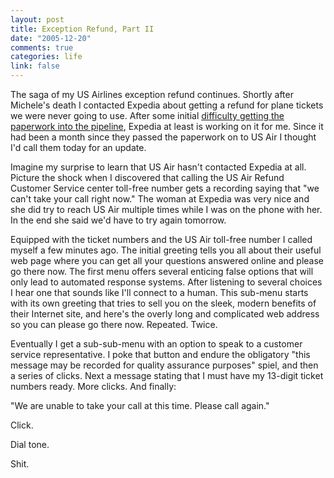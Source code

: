 ```yaml
--- 
layout: post
title: Exception Refund, Part II
date: "2005-12-20"
comments: true
categories: life
link: false
---
```

The saga of my US Airlines exception refund continues. Shortly after Michele's death I contacted Expedia about getting a refund for plane tickets we were never going to use. After some initial <a href="http://www.zanshin.net/blogs/000683.html" title="Exception Refund">difficulty getting the paperwork into the pipeline</a>, Expedia at least is working on it for me. Since it had been a month since they passed the paperwork on to US Air I thought I'd call them today for an update.

Imagine my surprise to learn that US Air hasn't contacted Expedia at all. Picture the shock when I discovered that calling the US Air Refund Customer Service center toll-free number gets a recording saying that "we can't take your call right now." The woman at Expedia was very nice and she did try to reach US Air multiple times while I was on the phone with her. In the end she said we'd have to try again tomorrow.

Equipped with the ticket numbers and the US Air toll-free number I called myself a few minutes ago. The initial greeting tells you all about their useful web page where you can get all your questions answered online and please go there now. The first menu offers several enticing false options that will only lead to automated response systems. After listening to several choices I hear one that sounds like I'll connect to a human. This sub-menu starts with its own greeting that tries to sell you on the sleek, modern benefits of their Internet site, and here's the overly long and complicated web address so you can please go there now. Repeated. Twice.

Eventually I get a sub-sub-menu with an option to speak to a customer service representative. I poke that button and endure the obligatory "this message may be recorded for quality assurance purposes" spiel, and then a series of clicks. Next a message stating that I must have my 13-digit ticket numbers ready. More clicks. And finally:

"We are unable to take your call at this time. Please call again."

Click.

Dial tone.

Shit.
